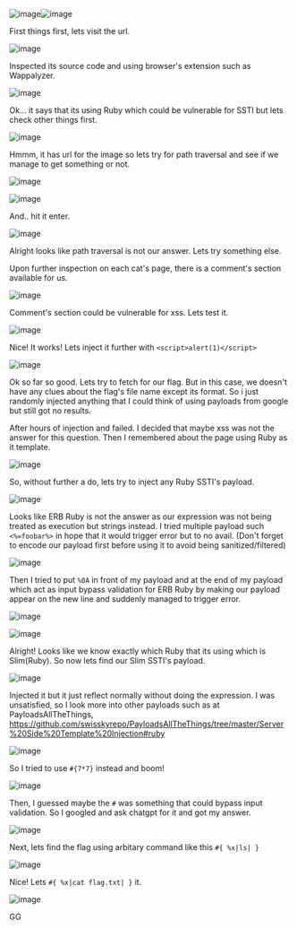 ![image](https://github.com/user-attachments/assets/89083f6e-1c49-45e4-b0a4-47968f61ee25)![image](https://github.com/user-attachments/assets/3dc52817-4498-41b5-9183-6c08e349afc5)

First things first, lets visit the url.

![image](https://github.com/user-attachments/assets/d1c7af66-3771-49e4-aa51-10edd4e41f8f)

Inspected its source code and using browser's extension such as Wappalyzer.

![image](https://github.com/user-attachments/assets/3bce6032-6a0b-43fe-ba83-5f8b16319fed)

Ok... it says that its using Ruby which could be vulnerable for SSTI but lets check other things first.

![image](https://github.com/user-attachments/assets/77187541-914e-46ca-85ca-9ae8d8f18b05)

Hmmm, it has url for the image so lets try for path traversal and see if we manage to get something or not.

![image](https://github.com/user-attachments/assets/1d8a2de9-aefa-4776-9637-4a72d46a00a4)

![image](https://github.com/user-attachments/assets/e7ee46ed-c699-4472-8384-f9b2248ea8be)

And.. hit it enter.

![image](https://github.com/user-attachments/assets/b95720b2-4281-4a05-bd1f-64dfc93d7fff)

Alright looks like path traversal is not our answer. Lets try something else.

Upon further inspection on each cat's page, there is a comment's section available for us.

![image](https://github.com/user-attachments/assets/4d338fc6-3a51-49e5-afc7-d7a89c2435e6)

Comment's section could be vulnerable for xss. Lets test it.

![image](https://github.com/user-attachments/assets/d78cb24a-fd71-45ae-a598-96b0c31ff0ae)

Nice! It works! Lets inject it further with `<script>alert(1)</script>`

![image](https://github.com/user-attachments/assets/cdbb3de6-19b5-4660-9638-749cce108980)

Ok so far so good. Lets try to fetch for our flag. But in this case, we doesn't have any clues about the flag's file name except its format. So i just randomly injected anything that I could think of using payloads from google but still got no results.

After hours of injection and failed. I decided that maybe xss was not the answer for this question. Then I remembered about the page using Ruby as it template.

![image](https://github.com/user-attachments/assets/3bce6032-6a0b-43fe-ba83-5f8b16319fed)

So, without further a do, lets try to inject any Ruby SSTI's payload.

![image](https://github.com/user-attachments/assets/1fdddba6-c030-498e-bebd-d3ff06948245)

Looks like ERB Ruby is not the answer as our expression was not being treated as execution but strings instead. I tried multiple payload such `<%=foobar%>` in hope that it would trigger error but to no avail. (Don't forget to encode our payload first before using it to avoid being sanitized/filtered)

![image](https://github.com/user-attachments/assets/7e1530a8-1071-4c5c-9d56-4876ac2442ab)

Then I tried to put `%0A` in front of my payload and at the end of my payload which act as input bypass validation for ERB Ruby by making our payload appear on the new line and suddenly managed to trigger error.

![image](https://github.com/user-attachments/assets/d196bb14-1957-4fe8-9fc0-ff396ba42dc0)

![image](https://github.com/user-attachments/assets/c1c65cbf-1487-48e0-9608-3be88b5ba04f)

Alright! Looks like we know exactly which Ruby that its using which is Slim(Ruby). So now lets find our Slim SSTI's payload.

![image](https://github.com/user-attachments/assets/98c7cd45-d7bb-4050-8e83-776ff50151d4)

Injected it but it just reflect normally without doing the expression. I was unsatisfied, so I look more into other payloads such as at PayloadsAllTheThings, https://github.com/swisskyrepo/PayloadsAllTheThings/tree/master/Server%20Side%20Template%20Injection#ruby

![image](https://github.com/user-attachments/assets/80aca9fa-e661-401b-9f41-ea446cc65587)

So I tried to use `#{7*7}` instead and boom!

![image](https://github.com/user-attachments/assets/e669d5bf-d6d1-40c3-95e1-15a3a3691803)

Then, I guessed maybe the `#` was something that could bypass input validation. So I googled and ask chatgpt for it and got my answer.

![image](https://github.com/user-attachments/assets/17112f33-d6db-4e4b-8b94-664c45fb7392)

Next, lets find the flag using arbitary command like this `#{ %x|ls| }`

![image](https://github.com/user-attachments/assets/aa7186c1-8019-4cad-82a5-2d26e16b7c1e)

Nice! Lets `#{ %x|cat flag.txt| }` it.

![image](https://github.com/user-attachments/assets/9fb159d9-2e2f-447b-8753-7d7a870931f2)

GG




















